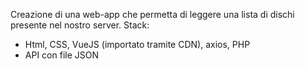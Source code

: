 Creazione di una web-app che permetta di leggere una lista di dischi presente nel nostro server.
Stack:
  - Html, CSS, VueJS (importato tramite CDN), axios, PHP
  - API con file JSON
